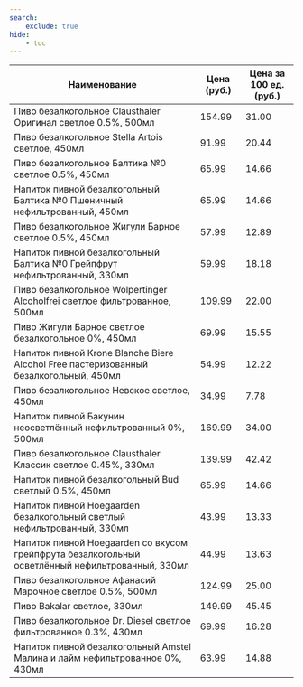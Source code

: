 ```yaml
---
search:
    exclude: true
hide:
    - toc
---
```


| Наименование | Цена (руб.) | Цена за 100 ед. (руб.) |
| -- | -- | -- |
| Пиво безалкогольное Clausthaler Оригинал светлое 0.5%, 500мл | 154.99 | 31.00 |
| Пиво безалкогольное Stella Artois светлое, 450мл | 91.99 | 20.44 |
| Пиво безалкогольное Балтика №0 светлое 0.5%, 450мл | 65.99 | 14.66 |
| Напиток пивной безалкогольный Балтика №0 Пшеничный нефильтрованный, 450мл | 65.99 | 14.66 |
| Пиво безалкогольное Жигули Барное светлое 0.5%, 450мл | 57.99 | 12.89 |
| Напиток пивной безалкогольный Балтика №0 Грейпфрут нефильтрованный, 330мл | 59.99 | 18.18 |
| Пиво безалкогольное Wolpertinger Alcoholfrei светлое фильтрованное, 500мл | 109.99 | 22.00 |
| Пиво Жигули Барное светлое безалкогольное 0%, 450мл | 69.99 | 15.55 |
| Напиток пивной Krone Blanche Biere Alcohol Free пастеризованный безалкогольный, 450мл | 54.99 | 12.22 |
| Пиво безалкогольное Невское светлое, 450мл | 34.99 | 7.78 |
| Напиток пивной Бакунин неосветлённый нефильтрованный 0%, 500мл | 169.99 | 34.00 |
| Пиво безалкогольное Clausthaler Классик светлое 0.45%, 330мл | 139.99 | 42.42 |
| Напиток пивной безалкогольный Bud светлый 0.5%, 450мл | 65.99 | 14.66 |
| Напиток пивной Hoegaarden безалкогольный светлый нефильтрованный, 330мл | 43.99 | 13.33 |
| Напиток пивной Hoegaarden со вкусом грейпфрута безалкогольный осветлённый нефильтрованный, 330мл | 44.99 | 13.63 |
| Пиво безалкогольное Афанасий Марочное светлое 0.5%, 500мл | 124.99 | 25.00 |
| Пиво Bakalar светлое, 330мл | 149.99 | 45.45 |
| Пиво безалкогольное Dr. Diesel светлое фильтрованное 0.3%, 430мл | 69.99 | 16.28 |
| Напиток пивной безалкогольный Amstel Малина и лайм нефильтрованное 0%, 430мл | 63.99 | 14.88 |
